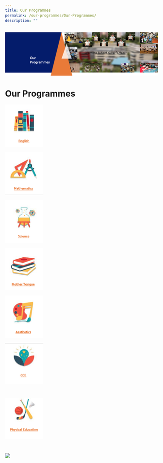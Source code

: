 ```yaml
---
title: Our Programmes
permalink: /our-programmes/Our-Programmes/
description: ""
---
```

![](/images/OurProgrammes1.png)

Our Programmes
==============

<p><a href="/our-programmes/IP-Core-Curriculum/English/"><img style="width:25%" src="/images/eng.png"></a></p>


<p><a href="/our-programmes/IP-Core-Curriculum/Mathematics/"><img style="width:25%" src="/images/math.png"></a></p>


<p><a href="/our-programmes/IP-Core-Curriculum/Science/"><img style="width:25%" src="/images/sci.png"></a></p>


<p><a href="/our-programmes/IP-Core-Curriculum/Mother-Tongue/"><img style="width:25%" src="/images/mt.png"></a></p>


<p><a href="/non-ip-core-curriculum/Aesthetics/"><img style="width:25%" src="/images/ae.png"></a></p>


<p><a href="/non-ip-core-curriculum/CCE/"><img style="width:25%" src="/images/cce.png"></a></p>


 <p><a href="/non-ip-core-curriculum/Physical-Education/"><img style="width:25%" src="/images/pe.png"></a></p>
 
 
  <p><a href="[http://google.com/linkhere](http://google.com/linkhere)"><img style="width:25%" src="/images/xxx.png"></a></p>